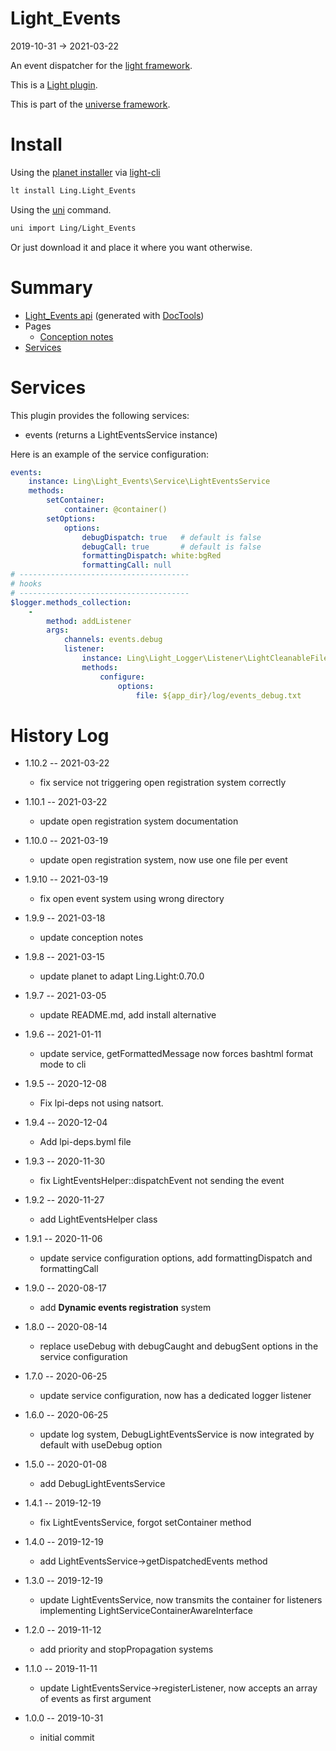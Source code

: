 Light_Events
===========
2019-10-31 -> 2021-03-22



An event dispatcher for the [light framework](https://github.com/lingtalfi/Light).

This is a [Light plugin](https://github.com/lingtalfi/Light/blob/master/doc/pages/plugin.md).

This is part of the [universe framework](https://github.com/karayabin/universe-snapshot).


Install
==========
Using the [planet installer](https://github.com/lingtalfi/Light_PlanetInstaller) via [light-cli](https://github.com/lingtalfi/Light_Cli)
```bash
lt install Ling.Light_Events
```

Using the [uni](https://github.com/lingtalfi/universe-naive-importer) command.
```bash
uni import Ling/Light_Events
```

Or just download it and place it where you want otherwise.






Summary
===========
- [Light_Events api](https://github.com/lingtalfi/Light_Events/blob/master/doc/api/Ling/Light_Events.md) (generated with [DocTools](https://github.com/lingtalfi/DocTools))
- Pages
    - [Conception notes](https://github.com/lingtalfi/Light_Events/blob/master/doc/pages/conception-notes.md)
- [Services](#services)




Services
=========


This plugin provides the following services:

- events (returns a LightEventsService instance)


Here is an example of the service configuration:

```yaml
events:
    instance: Ling\Light_Events\Service\LightEventsService
    methods:
        setContainer:
            container: @container()
        setOptions:
            options:
                debugDispatch: true   # default is false
                debugCall: true       # default is false
                formattingDispatch: white:bgRed
                formattingCall: null
# --------------------------------------
# hooks
# --------------------------------------
$logger.methods_collection:
    -
        method: addListener
        args:
            channels: events.debug
            listener:
                instance: Ling\Light_Logger\Listener\LightCleanableFileLoggerListener
                methods:
                    configure:
                        options:
                            file: ${app_dir}/log/events_debug.txt

```





History Log
=============

- 1.10.2 -- 2021-03-22

    - fix service not triggering open registration system correctly 
  
- 1.10.1 -- 2021-03-22

    - update open registration system documentation 
  
- 1.10.0 -- 2021-03-19

    - update open registration system, now use one file per event 
  
- 1.9.10 -- 2021-03-19

    - fix open event system using wrong directory 
  
- 1.9.9 -- 2021-03-18

    - update conception notes
  
- 1.9.8 -- 2021-03-15

    - update planet to adapt Ling.Light:0.70.0

- 1.9.7 -- 2021-03-05

    - update README.md, add install alternative

- 1.9.6 -- 2021-01-11

    - update service, getFormattedMessage now forces bashtml format mode to cli
  
- 1.9.5 -- 2020-12-08

    - Fix lpi-deps not using natsort.

- 1.9.4 -- 2020-12-04

    - Add lpi-deps.byml file

- 1.9.3 -- 2020-11-30

    - fix LightEventsHelper::dispatchEvent not sending the event
    
- 1.9.2 -- 2020-11-27

    - add LightEventsHelper class
    
- 1.9.1 -- 2020-11-06

    - update service configuration options, add formattingDispatch and formattingCall
    
- 1.9.0 -- 2020-08-17

    - add **Dynamic events registration** system
    
- 1.8.0 -- 2020-08-14

    - replace useDebug with debugCaught and debugSent options in the service configuration

- 1.7.0 -- 2020-06-25

    - update service configuration, now has a dedicated logger listener
    
- 1.6.0 -- 2020-06-25

    - update log system, DebugLightEventsService is now integrated by default with useDebug option
    
- 1.5.0 -- 2020-01-08

    - add DebugLightEventsService
    
- 1.4.1 -- 2019-12-19

    - fix LightEventsService, forgot setContainer method
    
- 1.4.0 -- 2019-12-19

    - add LightEventsService->getDispatchedEvents method
    
- 1.3.0 -- 2019-12-19

    - update LightEventsService, now transmits the container for listeners implementing LightServiceContainerAwareInterface
    
- 1.2.0 -- 2019-11-12

    - add priority and stopPropagation systems
    
- 1.1.0 -- 2019-11-11

    - update LightEventsService->registerListener, now accepts an array of events as first argument
    
- 1.0.0 -- 2019-10-31

    - initial commit